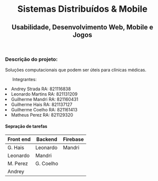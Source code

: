 <h1 align="center">Sistemas Distribuídos & Mobile</h1>
<h2 align="center">Usabilidade, Desenvolvimento Web, Mobile e Jogos</h2>
<br />

<h3>Descrição do projeto:</h3>

<p>Soluções computacionais que podem ser úteis para clínicas médicas. </p>

<ul>Integrantes:</ul>

<li>Andrey Strada     RA: 821116838</li>
<li>Leonardo Martins  RA: 821131209</li>
<li>Guilherme Mandri  RA: 821160431</li>
<li>Guilherme Hais    RA: 821137127</li>
<li>Guilherme Coelho  RA: 821161413</li>
<li>Matheus Perez        RA: 821129320</li>

<h4>Sepração de tarefas</h4>


| Front end     | Backend            | Firebase  |
| ------------- | ------------------ | --------- |
| G. Hais       | Leonardo           | Mandri    |
| Leonardo      | Mandri             |           |
| M. Perez      |  G. Coelho         |           |
| Andrey        |                    |           |

